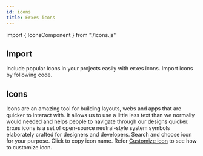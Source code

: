 ```yaml
---
id: icons
title: Erxes icons
---
```


import { IconsComponent } from "./icons.js"

## Import

<p>Include popular icons in your projects easily with erxes icons. Import icons by following code.</p>
<IconsComponent type="code" />

## Icons

<p>Icons are an amazing tool for building layouts, webs and apps that are quicker to interact with. It allows us to use a little less text than we normally would needed and helps people to navigate through our designs quicker. Erxes icons is a set of open-source neutral-style system symbols elaborately crafted for designers and developers. Search and choose icon for your purpose. Click to copy icon name. Refer <a href="http://erxes.org/components/Icon/icon">Customize icon</a> to see how to customize icon.</p>
<IconsComponent icons={[
"add",
"airplay",
"alarm",
"alarm-2",
"align",
"align-center",
"align-center-alt",
"align-center-justify",
"align-justify",
"align-left",
"align-left-justify",
"align-right",
"alignleft",
"alignright",
"ambulance",
"analysis",
"analytics",
"anchor",
"angle-double-down",
"angle-double-left",
"angle-double-right",
"angle-double-up",
"angle-down",
"angle-left",
"angle-right",
"angle-right-b",
"angle-up",
"apple-alt",
"apps",
"archive-alt",
"arrow-circle-down",
"arrow-circle-left",
"arrow-circle-right",
"arrow-circle-up",
"arrow-down",
"arrow-down-left",
"arrow-down-right",
"arrow-from-right",
"arrow-from-top",
"arrow-growth",
"arrow-left",
"arrow-random",
"arrow-resize-diagonal",
"arrow-right",
"arrow-to-bottom",
"arrow-to-right",
"arrow-up",
"arrow-up-left",
"arrow-up-right",
"arrows-h",
"arrows-left-down",
"arrows-maximize",
"arrows-right-down",
"arrows-up-right",
"at",
"atm-card",
"attach",
"avi",
"award",
"award-alt",
"backspace",
"backward",
"bag-alt",
"ban",
"bar-chart",
"bars",
"bath",
"bell",
"bell-school",
"bell-slash",
"bill",
"bolt-alt",
"book",
"book-1",
"book-alt",
"book-medical",
"book-open",
"book-reader",
"bookmark-1",
"box",
"briefcase",
"briefcase-alt",
"bright",
"brightness-1",
"brightness-low",
"brightness-plus",
"brush-alt",
"bug",
"building",
"bus",
"calcualtor",
"calendar-alt",
"calender",
"calling",
"camera",
"camera-plus",
"camera-slash",
"cancel",
"cancel-1",
"cancel-2",
"capsule",
"capture",
"car",
"caret-right",
"cart",
"cell",
"chart",
"chart-bar",
"chart-bar-alt",
"chart-down",
"chart-growth",
"chart-growth-alt",
"chart-line",
"chart-pie",
"chart-pie-alt",
"chat",
"chat-1",
"chat-bubble-user",
"chat-info",
"check",
"check-1",
"check-circle",
"check-square",
"checked",
"checked-1",
"chevron",
"circle",
"circuit",
"circular",
"clicker",
"clip",
"clipboard",
"clipboard-1",
"clipboard-1",
"clipboard-alt",
"clipboard-blank",
"clipboard-notes",
"clock",
"clock-eight",
"cloud-1",
"cloud-2",
"cloud-check",
"cloud-data-connection",
"code",
"coffee",
"cog",
"columns-1",
"comment",
"comment-1",
"comment-alt-1",
"comment-alt-block",
"comment-alt-chart-lines",
"comment-alt-check",
"comment-alt-dots",
"comment-alt-edit",
"comment-alt-exclamation",
"comment-alt-heart",
"comment-alt-info",
"comment-alt-lines",
"comment-alt-lock",
"comment-alt-medical",
"comment-alt-message",
"comment-alt-notes",
"comment-alt-plus",
"comment-alt-question",
"comment-alt-redo",
"comment-alt-search",
"comment-alt-shield",
"comment-alt-upload",
"comment-alt-verify",
"comment-block",
"comment-chart-line",
"comment-check",
"comment-dots",
"comment-edit",
"comment-exclamation",
"comment-heart",
"comment-info",
"comment-info-alt",
"comment-lines",
"comment-lock",
"comment-medical",
"comment-message",
"comment-notes",
"comment-plus",
"comment-question",
"comment-redo",
"comment-search",
"comment-share",
"comment-shield",
"comment-upload",
"comment-verify",
"comments",
"comments-alt",
"compass",
"compress",
"compress-arrows",
"computer",
"computer-mouse",
"copy",
"copy-1",
"copy-alt",
"copy-landscape",
"copyright",
"corner-down-left",
"corner-down-right",
"corner-down-right-alt",
"corner-left-down",
"corner-right-down",
"corner-up-left",
"corner-up-left-alt",
"corner-up-right",
"corner-up-right-alt",
"creditcard",
"crockery",
"crop-alt",
"crosshair",
"crosshair-alt",
"crosshairs",
"csv",
"csv-export",
"csv-import",
"cube-1",
"cube-2",
"dashboard",
"dashboard-1",
"database",
"database-alt",
"desktop",
"desktop-alt",
"devices",
"dialpad-alt",
"diamond",
"diary",
"diary-alt",
"direction",
"directions",
"dislike",
"doc",
"doc-inv",
"doc-text-inv",
"doc-text-inv-1",
"document",
"document-layout-center",
"document-layout-left",
"document-layout-right",
"dollar-alt",
"dollar-sign",
"down-arrow",
"downarrow",
"downarrow-2",
"downarrow-3",
"download-1",
"download-2",
"download-3",
"ear",
"earthgrid",
"edit",
"edit-1",
"edit-3",
"edit-alt",
"ellipsis-h",
"ellipsis-v",
"enter",
"entry",
"envelope",
"envelope-add",
"envelope-alt",
"envelope-edit",
"envelope-open",
"envelope-search",
"envelope-shield",
"envelope-times",
"envelope-upload",
"envelopes",
"equal-circle",
"eraser-1",
"euro",
"exchange-alt",
"exclamation-circle",
"exclamation-octagon",
"exclamation-triangle",
"exit",
"expand-arrows-alt",
"export",
"exposure-alt",
"exposure-increase",
"external-link-alt",
"eye",
"eye-slash",
"facebook",
"facebook-official",
"fast-mail",
"favorite",
"feedback",
"file",
"file-1",
"file-2",
"file-alt",
"file-blank",
"file-bookmark-alt",
"file-check",
"file-check-alt",
"file-copy-alt",
"file-edit-alt",
"file-exclamation-alt",
"file-heart",
"file-info-alt",
"file-landscape",
"file-landscape-alt",
"file-medical",
"file-medical-alt",
"file-minus",
"file-minus-alt",
"file-network",
"file-plus",
"file-plus-alt",
"file-question",
"file-question-alt",
"file-search-alt",
"file-slash",
"file-times",
"file-upload-alt",
"files-landscapes",
"files-landscapes-alt",
"film",
"filter",
"filter-1",
"fire",
"flag",
"flask",
"flask-potion",
"flower",
"focus",
"focus-add",
"focus-target",
"folder",
"folder-1",
"folder-2",
"folder-check",
"folder-download",
"folder-exclamation",
"folder-lock",
"folder-medical",
"folder-minus",
"folder-network",
"folder-question",
"folder-slash",
"folder-times",
"folder-upload",
"followers",
"food",
"forwaded-call",
"forward",
"frown",
"gif-black",
"gift",
"git",
"github",
"github-circled",
"glass",
"glass-martini",
"glass-martini-alt",
"glass-tea",
"gmail",
"gold",
"google",
"google-drive",
"google-hangouts",
"google-play",
"graduation-hat",
"graph-bar",
"grid",
"grids",
"grin",
"hdd",
"head",
"head-1",
"headphones-alt",
"heart-1",
"heart-2",
"heart-alt",
"heart-medical",
"heart-rate",
"help-circled",
"history",
"history-alt",
"hold",
"home",
"home-alt",
"hourglass",
"hunting",
"idea",
"image",
"image-check",
"image-edit",
"image-plus",
"image-v",
"import",
"incoming-call",
"info-circle",
"instagram",
"invoice",
"java-script",
"jpg",
"justify",
"key-skeleton-alt",
"keyboard-alt",
"keyhole-circle",
"keyhole-square",
"kid",
"label",
"label-alt",
"lamp",
"laptop",
"laptop-1",
"layer-group",
"layers",
"layers-1",
"leaf",
"left-arrow-from-left",
"left-arrow-to-left",
"leftarrow",
"leftarrow-2",
"leftarrow-3",
"light-bulb",
"lightbulb-alt",
"like",
"like-1",
"line",
"line-1",
"link",
"link-1",
"link-alt",
"link-broken",
"link-h",
"linkedin",
"list",
"list-2",
"list-ui-alt",
"list-ul",
"loading",
"location-arrow",
"location-arrow-alt",
"location-point",
"lock",
"lock-access",
"lock-alt",
"lock-open-alt",
"lock-slash",
"login",
"login-1",
"login-2",
"logout",
"logout-1",
"logout-2",
"mail-alt",
"mailbox",
"mailbox-alt",
"map",
"map-marker",
"map-pin-alt",
"mars",
"medal",
"medal-1",
"medical-square-full",
"medkit",
"meeting-board",
"megaphone",
"meh",
"menu",
"menu-2",
"merge",
"message",
"messenger",
"metro",
"microphone-2",
"minus",
"minus-1",
"minus-circle",
"minus-circle-1",
"minus-square",
"missed-call",
"mobile-android",
"mobile-android-alt",
"mobile-vibrate",
"modem",
"money-bill",
"money-insert",
"money-stack",
"money-withdraw",
"money-withdrawal",
"moneybag",
"monitor-1",
"monitor-heart-rate",
"moon-1",
"mountains",
"mountains-sun",
"mouse-alt",
"move",
"mp3",
"multiply",
"music-1",
"music-note",
"n-a",
"navigator",
"nerd",
"newspaper",
"next-2",
"next-3",
"no-entry",
"notebooks",
"notes",
"outgoing-call",
"package",
"padlock-3",
"paint-tool",
"paintpalette",
"palette",
"panorama-h",
"panorama-v",
"paper-plane",
"paperclip",
"paragraph",
"parcel",
"parking-square",
"paste",
"pause-1",
"pause-circle",
"pdf",
"pen-1",
"pencil",
"pencil-3",
"phone",
"phone-alt",
"phone-call",
"phone-pause",
"phone-slash",
"phone-times",
"phone-volume",
"photocamera",
"picture",
"picture-2",
"pie-chart",
"piechart",
"piggy-bank",
"piggybank",
"placeholder",
"plane-arrival",
"plane-departure",
"plane-fly",
"play",
"play-1",
"play-circle",
"plug",
"plug-3",
"plus",
"plus-1",
"plus-circle",
"plus-square",
"png",
"podium",
"postcard",
"pound",
"power-button",
"ppt",
"prescription-bottle",
"presentation",
"presentation-check",
"presentation-line",
"presentation-lines-alt",
"presentation-minus",
"presentation-play",
"previous",
"pricetag-alt",
"print",
"process",
"processor",
"psd",
"pump",
"puzzle",
"puzzle-piece",
"question-circle",
"raindrops-alt",
"rar",
"react",
"receipt",
"receipt-alt",
"redo",
"refresh",
"refresh-1",
"reload",
"removeuser",
"repeat",
"repeat-3",
"reply",
"reply-all",
"rightarrow",
"rightarrow-2",
"robot",
"rotate-360",
"rss",
"rss-interface",
"scale",
"scenery",
"schedule",
"science",
"scroll",
"scroll-h",
"search",
"search-1",
"search-alt",
"search-minus",
"search-plus",
"send",
"server-alt",
"server-network",
"settings",
"share-alt",
"shield",
"shield-1",
"shield-check",
"shield-exclamation",
"shield-slash",
"ship",
"shopping-cart-alt",
"shoppingcart",
"shovel",
"shuffle",
"shuffle-1",
"sign-alt",
"sign-in-alt",
"sign-left",
"sign-out-alt",
"sign-right",
"signal-alt",
"signal-alt-3",
"sitemap-1",
"skip-forward-alt",
"skip-forward-circle",
"skype",
"slack",
"sliders-v",
"smile",
"sort",
"sort-amount-down",
"sort-amount-up",
"sorting",
"space-key",
"split",
"square-shape",
"star",
"star-1",
"step-backward",
"step-backward-alt",
"step-forward",
"stopwatch",
"store",
"subject",
"subway",
"suitcase",
"sun-1",
"sunset",
"swatchbook",
"swimmer",
"sync",
"sync-exclamation",
"table",
"tablet",
"tachometer-fast",
"tag",
"tag-2",
"tag-alt",
"target",
"taxi",
"tear",
"technology",
"telegram-alt",
"temperature-half",
"terminal",
"th",
"thumbs-down",
"thumbs-up",
"ticket",
"times",
"times-circle",
"times-square",
"tools",
"top-arrow-to-top",
"trash",
"trash-alt",
"trees",
"triangle",
"trophy",
"trowel",
"truck",
"tv-retro",
"twilio",
"twitter",
"twitter-alt",
"txt",
"umbrella",
"umbrella-2",
"university",
"unlock",
"unlock-alt",
"uparrow",
"uparrow-2",
"uparrow-3",
"upload-1",
"upload-6",
"usd-circle",
"usd-square",
"user",
"user-2",
"user-6",
"user-check",
"user-circle",
"user-minus",
"user-plus",
"user-square",
"users",
"users-alt",
"utensils",
"viber",
"video",
"videocamera",
"voicemail",
"voicemail-rectangle",
"volume-2",
"wallclock",
"wallet",
"watch-alt",
"web-grid",
"web-grid-alt",
"web-section-alt",
"wechat",
"weight",
"whatsapp",
"whatsapp-1",
"whatsapp-2",
"whatsapp-fill",
"wifi",
"window",
"window-grid",
"window-maximize",
"window-section",
"wrench",
"xls",
"yen",
"youtube-play",
"zip",
"zoomin",
"zoomout"
]} />